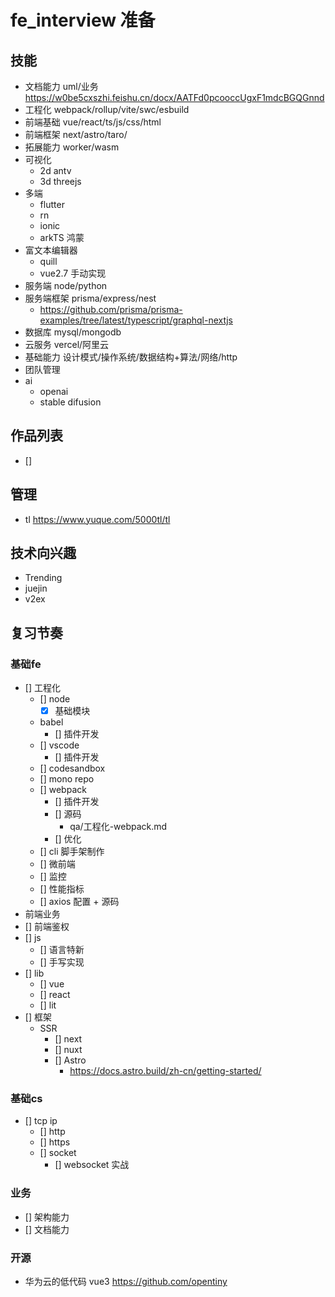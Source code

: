 # fe_interview 准备

## 技能
- 文档能力 uml/业务
  https://w0be5cxszhi.feishu.cn/docx/AATFd0pcooccUgxF1mdcBGQGnnd
- 工程化 webpack/rollup/vite/swc/esbuild
- 前端基础 vue/react/ts/js/css/html
- 前端框架 next/astro/taro/
- 拓展能力 worker/wasm
- 可视化
  - 2d antv 
  - 3d threejs
- 多端
  - flutter
  - rn
  - ionic
  - arkTS 鸿蒙
- 富文本编辑器
  - quill 
  - vue2.7 手动实现
- 服务端  node/python
- 服务端框架 prisma/express/nest
  - https://github.com/prisma/prisma-examples/tree/latest/typescript/graphql-nextjs
- 数据库 mysql/mongodb
- 云服务  vercel/阿里云
- 基础能力 设计模式/操作系统/数据结构+算法/网络/http
- 团队管理
- ai 
  - openai 
  - stable difusion

## 作品列表
- []

## 管理
- tl  https://www.yuque.com/5000tl/tl

## 技术向兴趣
- Trending
- juejin
- v2ex

## 复习节奏

### 基础fe
- [] 工程化   
  - [] node
    - [x]  基础模块
  - babel
    - [] 插件开发
  - [] vscode
    - [] 插件开发
  - [] codesandbox
  - [] mono repo
  - [] webpack 
    - [] 插件开发
    - [] 源码
      - qa/工程化-webpack.md
    - [] 优化
  - [] cli 脚手架制作
  - [] 微前端
  - [] 监控
  - [] 性能指标
  - [] axios 配置 + 源码
- 前端业务
 - [] 前端鉴权
- [] js 
  - []  语言特新
  - [] 手写实现
- [] lib
  - [] vue
  - [] react
  - [] lit
- [] 框架
  - SSR 
    - [] next
    - [] nuxt
    - [] Astro
      - https://docs.astro.build/zh-cn/getting-started/
### 基础cs
- [] tcp ip
  - [] http
  - [] https
  - [] socket
    - [] websocket 实战


### 业务
  - [] 架构能力 
  - [] 文档能力

  
### 开源
 - 华为云的低代码 vue3 https://github.com/opentiny

